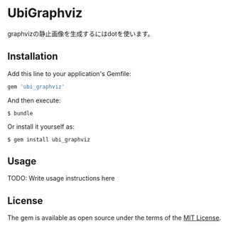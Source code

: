 # UbiGraphviz
graphvizの静止画像を生成するにはdotを使います。

## Installation

Add this line to your application's Gemfile:

```ruby
gem 'ubi_graphviz'
```

And then execute:

    $ bundle

Or install it yourself as:

    $ gem install ubi_graphviz

## Usage

TODO: Write usage instructions here

## License

The gem is available as open source under the terms of the [MIT License](https://opensource.org/licenses/MIT).

